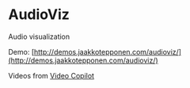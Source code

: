 # AudioViz
Audio visualization

Demo:
[http://demos.jaakkotepponen.com/audioviz/](http://demos.jaakkotepponen.com/audioviz/)

Videos from [Video Copilot](http://www.videocopilot.net/blog/2011/12/new-tutorial-and-free-stock-footage/)

